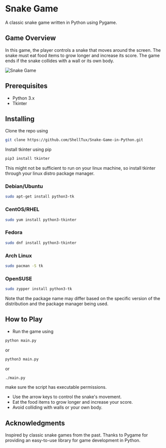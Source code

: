 # Snake Game

A classic snake game written in Python using Pygame.

## Game Overview

In this game, the player controls a snake that moves around the screen.
The snake must eat food items to grow longer and increase its score.
The game ends if the snake collides with a wall or its own body.

![Snake Game](images/snake.gif)

## Prerequisites

- Python 3.x
- Tkinter

## Installing

Clone the repo using

```zsh
git clone https://github.com/ShellTux/Snake-Game-in-Python.git
```

Install tkinter using pip

```zsh
pip3 install tkinter
```

This might not be sufficient to run on your linux machine,
so install tkinter through your linux distro package manager.

### Debian/Ubuntu

```zsh
sudo apt-get install python3-tk
```

### CentOS/RHEL

```zsh
sudo yum install python3-tkinter
```

### Fedora

```zsh
sudo dnf install python3-tkinter
```

### Arch Linux

```zsh
sudo pacman -S tk
```

### OpenSUSE

```zsh
sudo zypper install python3-tk
```

Note that the package name may differ based on the specific
version of the distribution and the package manager being used.

## How to Play

- Run the game using

```zsh
python main.py
```

or

```zsh
python3 main.py
```

or

```zsh
./main.py
```

make sure the script has executable permissions.

- Use the arrow keys to control the snake's movement.
- Eat the food items to grow longer and increase your score.
- Avoid colliding with walls or your own body.

## Acknowledgments

Inspired by classic snake games from the past.
Thanks to Pygame for providing an easy-to-use library for game development in Python.

